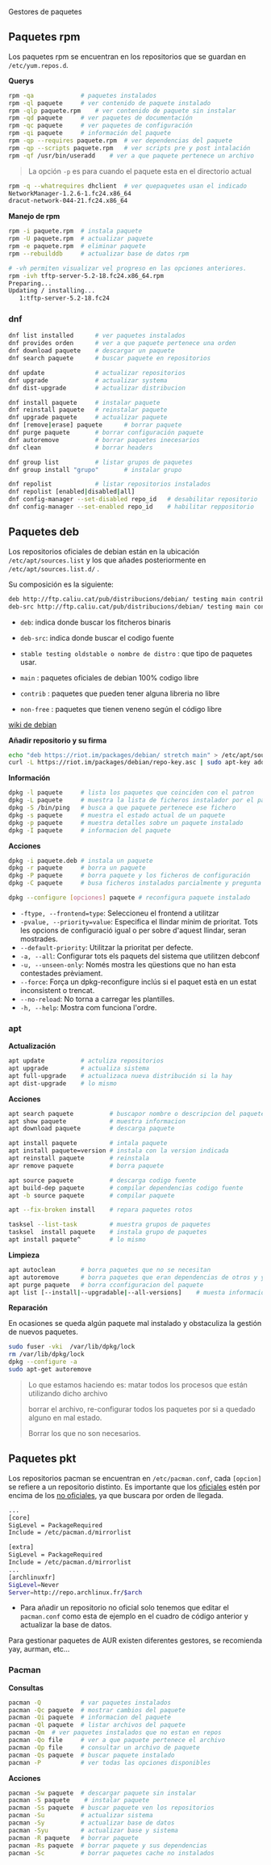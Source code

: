 Gestores de paquetes

## Paquetes rpm

Los paquetes rpm se encuentran en los repositorios que se guardan en `/etc/yum.repos.d`.

**Querys**

```bash
rpm -qa 			# paquetes instalados
rpm -ql paquete 	# ver contenido de paquete instalado
rpm -qlp paquete.rpm 	# ver contenido de paquete sin instalar
rpm -qd paquete 	# ver paquetes de documentación
rpm -qc paquete 	# ver paquetes de configuración
rpm -qi paquete 	# información del paquete
rpm -qp --requires paquete.rpm	# ver dependencias del paquete
rpm -qp --scripts paquete.rpm 	# ver scripts pre y post intalación
rpm -qf /usr/bin/useradd	# ver a que paquete pertenece un archivo
```

> La opción `-p` es para cuando el paquete esta en el directorio actual

```bash
rpm -q --whatrequires dhclient	# ver quepaquetes usan el indicado
NetworkManager-1.2.6-1.fc24.x86_64
dracut-network-044-21.fc24.x86_64
```



**Manejo de rpm**  

```bash
rpm -i paquete.rpm	# instala paquete
rpm -U paquete.rpm	# actualizar paquete
rpm -e paquete.rpm	# eliminar paquete
rpm --rebuilddb		# actualizar base de datos rpm

# -vh permiten visualizar vel progreso en las opciones anteriores.
rpm -ivh tftp-server-5.2-18.fc24.x86_64.rpm
Preparing...                                                           ################################# [100%]
Updating / installing...
   1:tftp-server-5.2-18.fc24                                           ################################# [100%]
```



### dnf

```bash
dnf list installed		# ver paquetes instalados
dnf provides orden		# ver a que paquete pertenece una orden
dnf download paquete	# descargar un paquete
dnf search paquete		# buscar paquete en repositorios

dnf update				# actualizar repositorios
dnf upgrade				# actualizar systema
dnf dist-upgrade		# actualizar distribucion

dnf install paquete		# instalar paquete
dnf reinstall paquete	# reinstalar paquete
dnf upgrade paquete		# actualizar paquete
dnf [remove|erase] paquete		# borrar paquete
dnf purge paquete		# borrar configuración paquete
dnf autoremove			# borrar paquetes inecesarios
dnf clean 				# borrar headers

dnf group list			# listar grupos de paquetes 
dnf group install "grupo"		# instalar grupo

dnf repolist			# listar repositorios instalados
dnf repolist [enabled|disabled|all]
dnf config-manager --set-disabled repo_id	# desabilitar repositorio
dnf config-manager --set-enabled repo_id	# habilitar reppositorio
```





## Paquetes deb

Los repositorios oficiales de debian  están en la ubicación `/etc/apt/sources.list`  y los que añades posteriormente en `/etc/apt/sources.list.d/` .

Su composición es la siguiente:

```bash
deb http://ftp.caliu.cat/pub/distribucions/debian/ testing main contrib non-free 
deb-src http://ftp.caliu.cat/pub/distribucions/debian/ testing main contrib non-free
```

- `deb`: indica donde  buscar los fitcheros binaris

- `deb-src`: indica donde buscar el codigo fuente

- `stable testing oldstable o nombre de distro` : que tipo de paquetes usar.

- `main` : paquetes oficiales de debian 100% codigo libre

- `contrib` : paquetes que pueden tener alguna libreria no libre

- `non-free` : paquetes que tienen veneno según el código libre

[wiki de debian](https://wiki.debian.org/SourcesList)

**Añadir repositorio y su firma**

```bash
echo "deb https://riot.im/packages/debian/ stretch main" > /etc/apt/sources.list.d/matrix-riot-im.list
curl -L https://riot.im/packages/debian/repo-key.asc | sudo apt-key add
```



**Información**  

```bash
dpkg -l paquete		# lista los paquetes que coinciden con el patron
dpkg -L paquete		# muestra la lista de ficheros instalador por el paquete
dpkg -S /bin/ping	# busca a que paquete pertenece ese fichero
dpkg -s paquete		# muestra el estado actual de un paquete
dpkg -p paquete		# muestra detalles sobre un paquete instalado
dpkg -I paquete 	# informacion del paquete
```



**Acciones** 

```bash
dpkg -i paquete.deb	# instala un paquete
dpkg -r paquete 	# borra un paquete
dpkg -P paquete		# borra paquete y los ficheros de configuración
dpkg -C paquete		# busa ficheros instalados parcialmente y pregunta que hacer
```

```bash
dpkg --configure [opciones] paquete	# reconfigura paquete instalado
```

- `-ftype, --frontend=type`: Seleccioneu el frontend a utilitzar 
- `-pvalue, --priority=value`: Especifica el llindar mínim de prioritat. Tots les opcions de configuració igual o per sobre d'aquest llindar, seran mostrades.
- `--default-priority`: Utilitzar la prioritat per defecte.
- `-a, --all`: Configurar tots els paquets del sistema que utilitzen debconf
- `-u, --unseen-only`: Només mostra les qüestions que no han esta contestades prèviament.
-  `--force`: Força un dpkg-reconfigure inclús si el paquet està en un estat inconsistent o trencat.
- `--no-reload`: No torna a carregar les plantilles.
- `-h, --help`: Mostra com funciona l'ordre.



### apt

**Actualización**  

```bash
apt update			# actuliza repositorios
apt upgrade			# actualiza sistema
apt full-upgrade	# actualizaca nueva distribución si la hay
apt dist-upgrade	# lo mismo
```



**Acciones**  

```bash
apt search paquete			# buscapor nombre o descripcion del paquete
apt show paquete			# muestra informacion 
apt download paquete		# descarga paquete

apt install	paquete			# intala paquete
apt install paquete=version	# instala con la version indicada
apt reinstall paquete		# reinstala
apr remove paquete			# borra paquete

apt source paquete			# descarga codigo fuente
apt build-dep paquete		# compilar dependencias codigo fuente
apt -b source paquete		# compilar paquete

apt --fix-broken install	# repara paquetes rotos
```



```bash
tasksel --list-task			# muestra grupos de paquetes
tasksel  install paquete	# instala grupo de paquetes
apt install paquete^		# lo mismo
```



**Limpieza**  

```bash
apt autoclean		# borra paquetes que no se necesitan
apt autoremove		# borra paquetes que eran dependencias de otros y ya no se usan
apt purge paquete	# borra cconfiguracion del paquete
apt list [--install|--upgradable|--all-versions]	# muesta informacion
```



**Reparación**   

En ocasiones se queda algún paquete mal instalado y obstaculiza la gestión de nuevos paquetes.

```bash
sudo fuser -vki  /var/lib/dpkg/lock
rm /var/lib/dpkg/lock
dpkg --configure -a
sudo apt-get autoremove
```

> Lo que estamos haciendo es: matar todos los procesos que están utilizando dicho archivo 
>
> borrar el archivo,  re-configurar todos los paquetes por si a quedado alguno en mal estado.
>
> Borrar los que no son necesarios.



## Paquetes pkt

Los repositorios pacman se encuentran en `/etc/pacman.conf`, cada `[opcion]` se refiere a un repositorio distinto. Es importante que los [oficiales](https://wiki.archlinux.org/index.php/official_repositories) estén por encima de los [no oficiales](https://wiki.archlinux.org/index.php/Unofficial_user_repositories), ya que buscara por orden de llegada.

```bash
...
[core]
SigLevel = PackageRequired
Include = /etc/pacman.d/mirrorlist

[extra]
SigLevel = PackageRequired
Include = /etc/pacman.d/mirrorlist
...
[archlinuxfr]
SigLevel=Never
Server=http://repo.archlinux.fr/$arch
```

- Para añadir un repositorio no oficial solo tenemos que editar el `pacman.conf` como esta de ejemplo en el cuadro de código anterior y actualizar la base de datos.

Para gestionar paquetes de AUR existen diferentes gestores, se recomienda yay, aurman, etc...

### Pacman

**Consultas** 

```bash
pacman -Q			# var paquetes instalados
pacman -Qc paquete	# mostrar cambios del paquete
pacman -Qi paquete	# informacion del paquete
pacman -Ql paquete	# listar archivos del paquete
pacman -Qm 	# ver paquetes instalados que no estan en repos 
pacman -Qo file		# ver a que paquete pertenece el archivo
pacman -Qp file		# consultar un archivo de paquete
pacman -Qs paquete	# buscar paquete instalado
pacman -P 			# ver todas las opciones disponibles
```



**Acciones**

```bash
pacman -Sw paquete	# descargar paquete sin instalar
pacman -S paquete	 # instalar paquete
pacman -Ss paquete	# buscar paquete ven los repositorios
pacman -Su 			# actualizar sistema
pacman -Sy			# actualizar base de datos
pacman -Syu			# actualizar base y sistema
pacman -R paquete	# borrar paquete
pacman -Rs paquete 	# borrar paquete y sus dependencias 
pacman -Sc 			# borrar paquetes cache no instalados
```





























